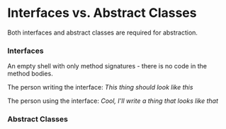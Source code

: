 Interfaces vs. Abstract Classes
=======
Both interfaces and abstract classes are required for abstraction.

### Interfaces
An empty shell with only method signatures - there is no code in the method bodies. 

The person writing the interface: *This thing should look like this*

The person using the interface: *Cool, I'll write a thing that looks like that*

### Abstract Classes

